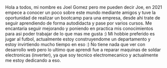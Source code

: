 Hola a todos, mi nombre es Joel Gomez pero me pueden decir Joe, en 2021 empece a conocer un poco sobre este mundo mediante amigos y tuve la oportunidad de realizar un bootcamp para una empresa, desde ahi trate de seguir aprendiendo de forma autodidacta y pase por varios cursos.
Me encantaria seguir mejorando y poniendo en practica mis conocimientos para asi poder trabajar de lo que mas me gusta :)
Mi hobbie preferido es jugar al futbol, actualmente estoy construyendome un departamento y estoy invirtiendo mucho tiempo en eso :)
No tiene nada que ver con desarrollo web pero lo ultimo que aprendi fue a reparar maquinas de soldar electronicas (inverter), ya que soy tecnico electromecanico y actualmente me estoy dedicando a eso.